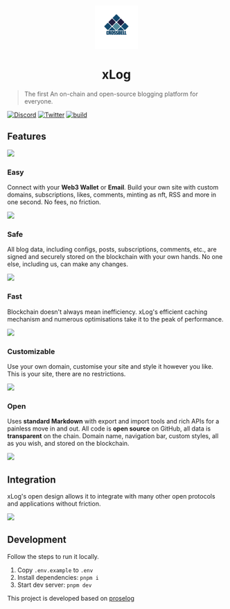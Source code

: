 <p align="center">
<img src="https://raw.githubusercontent.com/Crossbell-Box/xLog/main/public/assets/logo.svg" alt="xLog" width="100">
</p>
<h1 align="center">xLog</h1>

> The first An on-chain and open-source blogging platform for everyone.

[![Discord](https://img.shields.io/badge/chat-Discord-5865F2.svg?logo=discord&style=flat-square)](https://discord.gg/46VJMMVCuF) [![Twitter](https://img.shields.io/badge/Twitter-@_xLog-1d9bf0.svg?logo=twitter&style=flat-square)](https://twitter.com/_xLog) [![build](https://img.shields.io/github/actions/workflow/status/Crossbell-Box/xLog/docker-build-push-prod.yml?logo=github&style=flat-square)](https://github.com/Crossbell-Box/xLog/actions/workflows/docker-build-push.yml)

## Features

![](https://raw.githubusercontent.com/Crossbell-Box/xLog/dev/public/assets/overall.png)

### Easy

Connect with your **Web3 Wallet** or **Email**. Build your own site with custom domains, subscriptions, likes, comments, minting as nft, RSS and more in one second. No fees, no friction.

![](https://raw.githubusercontent.com/Crossbell-Box/xLog/dev/public/assets/easy.png)

### Safe

All blog data, including configs, posts, subscriptions, comments, etc., are signed and securely stored on the blockchain with your own hands. No one else, including us, can make any changes.

![](https://raw.githubusercontent.com/Crossbell-Box/xLog/dev/public/assets/safe.png)

### Fast

Blockchain doesn't always mean inefficiency. xLog's efficient caching mechanism and numerous optimisations take it to the peak of performance.

![](https://raw.githubusercontent.com/Crossbell-Box/xLog/dev/public/assets/fast.png)

### Customizable

Use your own domain, customise your site and style it however you like. This is your site, there are no restrictions.

![](https://raw.githubusercontent.com/Crossbell-Box/xLog/dev/public/assets/customizable.png)

### Open

Uses **standard Markdown** with export and import tools and rich APIs for a painless move in and out. All code is **open source** on GitHub, all data is **transparent** on the chain. Domain name, navigation bar, custom styles, all as you wish, and stored on the blockchain.

![](https://raw.githubusercontent.com/Crossbell-Box/xLog/dev/public/assets/open.png)

## Integration

xLog's open design allows it to integrate with many other open protocols and applications without friction.

![](https://i.imgur.com/lH9Tmgn.png)

## Development

Follow the steps to run it locally.

1. Copy `.env.example` to `.env`
2. Install dependencies: `pnpm i`
3. Start dev server: `pnpm dev`

This project is developed based on [proselog](https://github.com/proselog/proselog)

